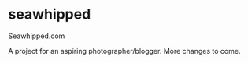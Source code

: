 # seawhipped

Seawhipped.com 

A project for an aspiring photographer/blogger.
More changes to come.